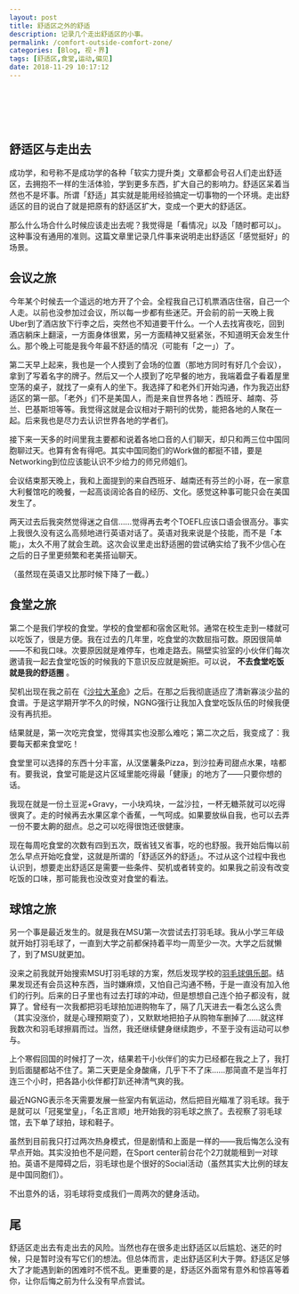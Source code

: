```yaml
---
layout: post
title: 舒适区之外的舒适
description: 记录几个走出舒适区的小事。
permalink: /comfort-outside-comfort-zone/
categories: [Blog, 视・界]
tags: [舒适区,食堂,运动,偏见]
date: 2018-11-29 10:17:12 
---
```


# 　

## 舒适区与走出去

成功学，和号称不是成功学的各种「软实力提升类」文章都会号召人们走出舒适区，去拥抱不一样的生活体验，学到更多东西，扩大自己的影响力。舒适区呆着当然也不是坏事。所谓「舒适」其实就是能用经验搞定一切事物的一个环境。走出舒适区的目的说白了就是把原有的舒适区扩大，变成一个更大的舒适区。

那么什么场合什么时候应该走出去呢？我觉得是「看情况」以及「随时都可以」。这种事没有通用的准则。这篇文章里记录几件事来说明走出舒适区「感觉挺好」的场景。

## 会议之旅

今年某个时候去一个遥远的地方开了个会。全程我自己订机票酒店住宿，自己一个人走。以前也没参加过会议，所以每一步都有些迷茫。开会前的前一天晚上我Uber到了酒店放下行李之后，突然也不知道要干什么。一个人去找宵夜吃，回到酒店躺床上翻滚，一方面身体很累，另一方面精神又挺紧张，不知道明天会发生什么。那个晚上可能是我今年最不舒适的情况（可能有「之一」）了。

第二天早上起来，我也是一个人摸到了会场的位置（那地方同时有好几个会议），拿到了写着名字的牌子。然后又一个人摸到了吃早餐的地方，我端着盘子看着屋里空荡的桌子，就找了一桌有人的坐下。我选择了和老外们开始沟通，作为我迈出舒适区的第一部。「老外」们不是美国人，而是来自世界各地：西班牙、越南、芬兰、巴基斯坦等等。我觉得这就是会议相对于期刊的优势，能把各地的人聚在一起。后来我也是尽力去认识世界各地的学者们。

接下来一天多的时间里我主要都和说着各地口音的人们聊天，却只和两三位中国同胞聊过天。也算有舍有得吧。其实中国同胞们的Work做的都挺不错，要是Networking到位应该能认识不少给力的师兄师姐们。

会议结束那天晚上，我和上面提到的来自西班牙、越南还有芬兰的小哥，在一家意大利餐馆吃的晚餐，一起高谈阔论各自的经历、文化。感觉这种事可能只会在美国发生了。

两天过去后我突然觉得迷之自信……觉得再去考个TOEFL应该口语会很高分。事实上我很久没有这么高频地进行英语对话了。英语对我来说是个技能，而不是「本能」，太久不用了就会生疏。这次会议里走出舒适圈的尝试确实给了我不少信心在之后的日子里更频繁和老美搭讪聊天。

（虽然现在英语又比那时候下降了一截。）

## 食堂之旅

第二个是我们学校的食堂。学校的食堂都和宿舍区毗邻。通常在校生走到一楼就可以吃饭了，很是方便。我在过去的几年里，吃食堂的次数屈指可数。原因很简单——不和我口味。次要原因就是难停车，也难走路去。隔壁实验室的小伙伴们每次邀请我一起去食堂吃饭的时候我的下意识反应就是婉拒。可以说， **不去食堂吃饭就是我的舒适圈** 。

契机出现在我之前在《[沙拉大革命](../salad-revolution/)》之后。在那之后我彻底适应了清新寡淡少盐的食谱。于是这学期开学不久的时候，NGNG强行让我加入食堂吃饭队伍的时候我便没有再抗拒。

结果就是，第一次吃完食堂，觉得其实也没那么难吃；第二次之后，我变成了：我要每天都来食堂吃！

食堂里可以选择的东西十分丰富，从汉堡薯条Pizza，到沙拉寿司甜点水果，啥都有。要我说，食堂可能是这片区域里能吃得最「健康」的地方了——只要你想的话。

我现在就是一份土豆泥+Gravy，一小块鸡块，一盆沙拉，一杯无糖茶就可以吃得很爽了。走的时候再去水果区拿个香蕉，一气呵成。如果要放纵自我，也可以去弄一份不要太齁的甜点。总之可以吃得很饱还很健康。

现在每周吃食堂的次数有四到五次，既省钱又省事，吃的也舒服。我开始后悔以前怎么早点开始吃食堂，这就是所谓的「舒适区外的舒适」。不过从这个过程中我也认识到，想要走出舒适区是需要一些条件、契机或者转变的。如果我之前没有改变吃饭的口味，那可能我也没改变对食堂的看法。

## 球馆之旅

另一个事是最近发生的。就是我在MSU第一次尝试去打羽毛球。我从小学三年级就开始打羽毛球了，一直到大学之前都保持着平均一周至少一次。大学之后就懒了，到了MSU就更加。

没来之前我就开始搜索MSU打羽毛球的方案，然后发现学校的[羽毛球俱乐部](https://msu.edu/~badmint/Badminton_Club.html)。结果发现还有会员这种东西，当时嫌麻烦，又怕自己沟通不畅，于是一直没有加入他们的行列。后来的日子里也有过去打球的冲动，但是想想自己连个拍子都没有，就算了。曾经有一次我都把羽毛球拍加进购物车了，隔了几天进去一看怎么这么贵（其实没涨价，就是心理预期变了），又默默地把拍子从购物车删掉了……就这样我数次和羽毛球擦肩而过。当然，我还继续健身继续跑步，不至于没有运动可以参与。

上个寒假回国的时候打了一次，结果若干小伙伴们的实力已经都在我之上了，我打到后面腿都站不住了。第二天更是全身酸痛，几乎下不了床……那简直不是当年打连三个小时，把各路小伙伴都打趴还神清气爽的我。

最近NGNG表示冬天需要发展一些室内有氧运动，然后把目光瞄准了羽毛球。我于是就可以「冠冕堂皇」，「名正言顺」地开始我的羽毛球之旅了。去视察了羽毛球馆，去下单了球拍，球和鞋子。

虽然到目前我只打过两次热身模式，但是剧情和上面是一样的——我后悔怎么没有早点开始。其实没拍也不是问题，在Sport center前台花个2刀就能租到一对球拍。英语不是障碍之后，羽毛球也是个很好的Social活动（虽然其实大比例的球友是中国同胞们）。

不出意外的话，羽毛球将变成我们一周两次的健身活动。

## 尾

舒适区走出去有走出去的风险。当然也存在很多走出舒适区以后尴尬、迷茫的时候，只是暂时没有写它们的想法。但总体而言，走出舒适区利大于弊。舒适区足够大了才能遇到新的困难时不慌不乱。更重要的是，舒适区外面常有意外和惊喜等着你，让你后悔之前为什么没有早点尝试。
